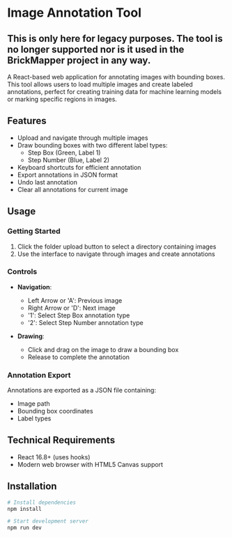 # Image Annotation Tool

## This is only here for legacy purposes. The tool is no longer supported nor is it used in the BrickMapper project in any way.

A React-based web application for annotating images with bounding boxes. This tool allows users to load multiple images and create labeled annotations, perfect for creating training data for machine learning models or marking specific regions in images.

## Features

- Upload and navigate through multiple images
- Draw bounding boxes with two different label types:
  - Step Box (Green, Label 1)
  - Step Number (Blue, Label 2)
- Keyboard shortcuts for efficient annotation
- Export annotations in JSON format
- Undo last annotation
- Clear all annotations for current image

## Usage

### Getting Started

1. Click the folder upload button to select a directory containing images
2. Use the interface to navigate through images and create annotations

### Controls

- **Navigation**:
  - Left Arrow or 'A': Previous image
  - Right Arrow or 'D': Next image
  - '1': Select Step Box annotation type
  - '2': Select Step Number annotation type

- **Drawing**:
  - Click and drag on the image to draw a bounding box
  - Release to complete the annotation

### Annotation Export

Annotations are exported as a JSON file containing:
- Image path
- Bounding box coordinates
- Label types

## Technical Requirements

- React 16.8+ (uses hooks)
- Modern web browser with HTML5 Canvas support

## Installation

```bash
# Install dependencies
npm install

# Start development server
npm run dev

